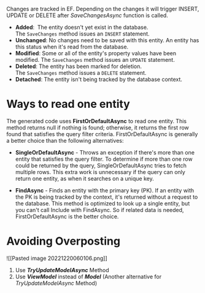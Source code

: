 Changes are tracked in EF. Depending on the changes it will trigger INSERT, UPDATE or DELETE after *SaveChangesAsync* function is called.

- **Added**:  The entity doesn't yet exist in the database. The `SaveChanges` method issues an `INSERT` statement.
- **Unchanged**:  No changes need to be saved with this entity. An entity has this status when it's read from the database.
- **Modified**: Some or all of the entity's property values have been modified. The `SaveChanges` method issues an `UPDATE` statement.
- **Deleted**: The entity has been marked for deletion. The `SaveChanges` method issues a `DELETE` statement.
- **Detached**: The entity isn't being tracked by the database context.

# Ways to read one entity

The generated code uses **FirstOrDefaultAsync** to read one entity. This method returns null if nothing is found; otherwise, it returns the first row found that satisfies the query filter criteria. FirstOrDefaultAsync is generally a better choice than the following alternatives:

- **SingleOrDefaultAsync** - Throws an exception if there's more than one entity that satisfies the query filter. To determine if more than one row could be returned by the query, SingleOrDefaultAsync tries to fetch multiple rows. This extra work is unnecessary if the query can only return one entity, as when it searches on a unique key.

- **FindAsync** - Finds an entity with the primary key (PK). If an entity with the PK is being tracked by the context, it's returned without a request to the database. This method is optimized to look up a single entity, but you can't call Include with FindAsync. So if related data is needed, FirstOrDefaultAsync is the better choice.

# Avoiding Overposting

![[Pasted image 20221220060106.png]]

1. Use ***TryUpdateModelAsync*** Method
2. Use ***ViewModel*** instead of ***Model*** (Another alternative for *TryUpdateModelAsync* Method)



